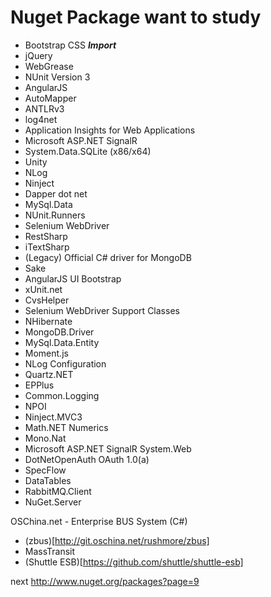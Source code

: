 Nuget Package want to study
===========================

- Bootstrap CSS ***Import***
- jQuery
- WebGrease
- NUnit Version 3
- AngularJS
- AutoMapper
- ANTLRv3
- log4net
- Application Insights for Web Applications
- Microsoft ASP.NET SignalR
- System.Data.SQLite (x86/x64) 
- Unity
- NLog
- Ninject 
- Dapper dot net 
- MySql.Data 
- NUnit.Runners
- Selenium WebDriver
- RestSharp 
- iTextSharp
- (Legacy) Official C# driver for MongoDB
- Sake
- AngularJS UI Bootstrap
- xUnit.net 
- CvsHelper
- Selenium WebDriver Support Classes 
- NHibernate 
- MongoDB.Driver 
- MySql.Data.Entity 
- Moment.js 
- NLog Configuration 
- Quartz.NET 
- EPPlus 
- Common.Logging 
- NPOI
- Ninject.MVC3 
- Math.NET Numerics
- Mono.Nat
- Microsoft ASP.NET SignalR System.Web
- DotNetOpenAuth OAuth 1.0(a) 
- SpecFlow 
- DataTables
- RabbitMQ.Client 
- NuGet.Server 

OSChina.net - Enterprise BUS System (C#)
- (zbus)[http://git.oschina.net/rushmore/zbus]
- MassTransit
- (Shuttle ESB)[https://github.com/shuttle/shuttle-esb]

next
http://www.nuget.org/packages?page=9